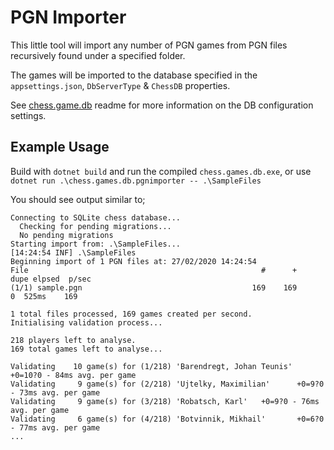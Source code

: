 ﻿# PGN Importer

This little tool will import any number of PGN games from PGN files recursively found under a specified folder.

The games will be imported to the database specified in the `appsettings.json`, `DbServerType` & `ChessDB` properties.

See [chess.game.db](https://github.com/Chrislee187/chess.db/tree/master/src/chess.games.db) readme for more information on the DB configuration settings.

## Example Usage
Build with `dotnet build` and run the compiled `chess.games.db.exe`, or use 
`dotnet run .\chess.games.db.pgnimporter -- .\SampleFiles`

You should see output similar to;
```
Connecting to SQLite chess database...
  Checking for pending migrations...
  No pending migrations
Starting import from: .\SampleFiles...
[14:24:54 INF] .\SampleFiles
Beginning import of 1 PGN files at: 27/02/2020 14:24:54
File                                                    #      +   dupe elpsed  p/sec
(1/1) sample.pgn                                      169    169      0  525ms    169

1 total files processed, 169 games created per second.
Initialising validation process...

218 players left to analyse.
169 total games left to analyse...

Validating    10 game(s) for (1/218) 'Barendregt, Johan Teunis'         +0=10?0 - 84ms avg. per game
Validating     9 game(s) for (2/218) 'Ujtelky, Maximilian'      +0=9?0 - 73ms avg. per game
Validating     9 game(s) for (3/218) 'Robatsch, Karl'   +0=9?0 - 76ms avg. per game
Validating     6 game(s) for (4/218) 'Botvinnik, Mikhail'       +0=6?0 - 77ms avg. per game
...
```
